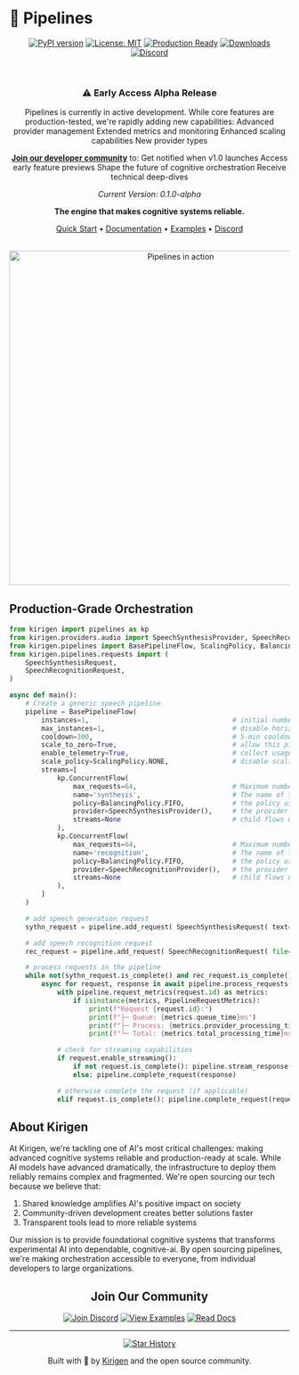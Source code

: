 # 🚀 Pipelines

<div align="center">

[![PyPI version](https://badge.fury.io/py/kirigen-pipelines.svg)](https://badge.fury.io/py/kirigen-pipelines)
[![License: MIT](https://img.shields.io/badge/License-MIT-yellow.svg)](https://opensource.org/licenses/MIT)
[![Production Ready](https://img.shields.io/badge/Production-Ready-success.svg)](https://kirigen.co)
[![Downloads](https://img.shields.io/pypi/dm/kirigen-pipelines)](https://pypi.org/project/kirigen-pipelines)
[![Discord](https://img.shields.io/discord/1234567890?label=Join%20Community&color=5865F2)](https://discord.gg/kirigen)

<br/>

### ⚠️ Early Access Alpha Release
Pipelines is currently in active development. While core features are production-tested, we're rapidly adding new capabilities:
Advanced provider management
Extended metrics and monitoring
Enhanced scaling capabilities
New provider types

**[Join our developer community](https://kirigen.co/newsletter)** to:
Get notified when v1.0 launches
Access early feature previews
Shape the future of cognitive orchestration
Receive technical deep-dives

*Current Version: 0.1.0-alpha*

**The engine that makes cognitive systems reliable.**

[Quick Start](https://docs.kirigen.co/quick-start) •
[Documentation](https://docs.kirigen.co) •
[Examples](https://github.com/kirigen/pipelines/examples) •
[Discord](https://discord.gg/kirigen)

<br/>

<img src="https://kirigen.co/pipeline-demo.gif" alt="Pipelines in action" width="600px" />

</div>

## Production-Grade Orchestration

```python
from kirigen import pipelines as kp
from kirigen.providers.audio import SpeechSynthesisProvider, SpeechRecognitionProvider
from kirigen.pipelines import BasePipelineFlow, ScalingPolicy, BalancingPolicy, PipelineRequestMetrics
from kirigen.pipelines.requests import (
    SpeechSynthesisRequest,
    SpeechRecognitionRequest,     
)

async def main():
    # Create a generic speech pipeline
    pipeline = BasePipelineFlow(    
        instances=1,                                    # initial number of instances
        max_instances=1,                                # disable horizontal scaling
        cooldown=300,                                   # 5-min cooldown
        scale_to_zero=True,                             # allow this pipeline to reduce resources when not in use
        enable_telemetry=True,                          # collect usage data and metrics to help improve your services
        scale_policy=ScalingPolicy.NONE,                # disable scaling
        streams=[
            kp.ConcurrentFlow(
                max_requests=64,                        # Maximum number of requests stored in the processing queue
                name='synthesis',                       # The name of the provider stream
                policy=BalancingPolicy.FIFO,            # the policy used when processing requests
                provider=SpeechSynthesisProvider(),     # the provider to use
                streams=None                            # child flows used during the request processing
            ),
            kp.ConcurrentFlow(
                max_requests=64,                        # Maximum number of requests stored in the processing queue
                name='recognition',                     # The name of the provider stream
                policy=BalancingPolicy.FIFO,            # the policy used when processing requests
                provider=SpeechRecognitionProvider(),   # the provider to use
                streams=None                            # child flows used during the request processing
            ),
        ]
    )

    # add speech generation request
    sythn_request = pipeline.add_request( SpeechSynthesisRequest( text="Hello, world!", voice="default" ) )

    # add speech recognition request
    rec_request = pipeline.add_request( SpeechRecognitionRequest( file="voice-actor_take_001.wav" ) )

    # process requests in the pipeline
    while not(sythn_request.is_complete() and rec_request.is_complete()):        
        async for request, response in await pipeline.process_requests():
            with pipeline.request_metrics(request.id) as metrics:
                if isinstance(metrics, PipelineRequestMetrics):
                    print(f"Request {request.id}:")
                    print(f"├─ Queue: {metrics.queue_time}ms")
                    print(f"├─ Process: {metrics.provider_processing_time}ms")
                    print(f"└─ Total: {metrics.total_processing_time}ms")

            # check for streaming capabilities
            if request.enable_streaming():
                if not request.is_complete(): pipeline.stream_response(request, response)
                else: pipeline.complete_request(response)

            # otherwise complete the request (if applicable)
            elif request.is_complete(): pipeline.complete_request(request, response)
```

## About Kirigen

At Kirigen, we're tackling one of AI's most critical challenges: making advanced cognitive systems reliable and production-ready at scale. While AI models have advanced dramatically, the infrastructure to deploy them reliably remains complex and fragmented. We're open sourcing our tech because we believe that: 

1. Shared knowledge amplifies AI's positive impact on society
2. Community-driven development creates better solutions faster
3. Transparent tools lead to more reliable systems

Our mission is to provide foundational cognitive systems that transforms experimental AI into dependable, cognitive-ai. By open sourcing pipelines, we're making orchestration accessible to everyone, from individual developers to large organizations.

<div align="center">

## Join Our Community

<div align="center">

[![Join Discord](https://img.shields.io/badge/Join-Discord-5865F2?style=for-the-badge&logo=discord&logoColor=white)](https://discord.gg/kirigen)
[![View Examples](https://img.shields.io/badge/View-Examples-FF4B4B?style=for-the-badge&logo=github&logoColor=white)](https://github.com/kirigen-ai/pipelines/examples)
[![Read Docs](https://img.shields.io/badge/Read-Docs-0076D6?style=for-the-badge&logo=readthedocs&logoColor=white)](https://kirigen.co/docs/en-us/getting-started)

</div>

---

[![Star History](https://img.shields.io/github/stars/kirigen-ai/pipelines?style=social)](https://github.com/kirigen-ai/pipelines/stargazers)

Built with 💜 by [Kirigen](https://kirigen.co) and the open source community.

</div>
